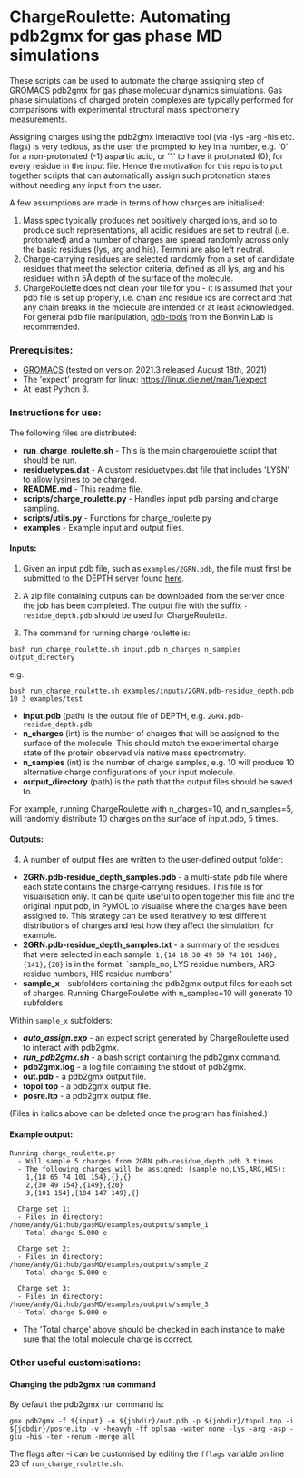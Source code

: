 # ChargeRoulette: Automating pdb2gmx for gas phase MD simulations

These scripts can be used to automate the charge assigning step of GROMACS pdb2gmx for gas phase molecular dynamics simulations. Gas phase simulations of charged protein complexes are typically performed for comparisons with experimental structural mass spectrometry measurements.  

Assigning charges using the pdb2gmx interactive tool (via -lys -arg -his etc. flags) is very tedious, as the user the prompted to key in a number, e.g. '0' for a non-protonated (-1) aspartic acid, or '1' to have it protonated (0), for every residue in the input file. Hence the motivation for this repo is to put together scripts that can automatically assign such protonation states without needing any input from the user. 

A few assumptions are made in terms of how charges are initialised:
1. Mass spec typically produces net positively charged ions, and so to produce such representations, all acidic residues are set to neutral (i.e. protonated) and a number of charges are spread randomly across only the basic residues (lys, arg and his). Termini are also left neutral. 
2. Charge-carrying residues are selected randomly from a set of candidate residues that meet the selection criteria, defined as all lys, arg and his residues within 5Å depth of the surface of the molecule. 
3. ChargeRoulette does not clean your file for you - it is assumed that your pdb file is set up properly, i.e. chain and residue ids are correct and that any chain breaks in the molecule are intended or at least acknowledged. For general pdb file manipulation, [pdb-tools](http://www.bonvinlab.org/pdb-tools/) from the Bonvin Lab is recommended.

### Prerequisites:

- [GROMACS](https://manual.gromacs.org/documentation/) (tested on version 2021.3 released August 18th, 2021)
- The 'expect' program for linux: https://linux.die.net/man/1/expect
- At least Python 3.

### Instructions for use:

The following files are distributed:
- **run_charge_roulette.sh** - This is the main chargeroulette script that should be run.
- **residuetypes.dat** - A custom residuetypes.dat file that includes 'LYSN' to allow lysines to be charged. 
- **README.md** - This readme file.
- **scripts/charge_roulette.py** - Handles input pdb parsing and charge sampling. 
- **scripts/utils.py** - Functions for charge_roulette.py
- **examples** - Example input and output files. 

#### Inputs:
1. Given an input pdb file, such as `examples/2GRN.pdb`, the file must first be submitted to the DEPTH server found [here](http://cospi.iiserpune.ac.in/depth).
2. A zip file containing outputs can be downloaded from the server once the job has been completed. The output file with the suffix `-residue_depth.pdb` should be used for ChargeRoulette.

3. The command for running charge roulette is:

```
bash run_charge_roulette.sh input.pdb n_charges n_samples output_directory 
```
e.g. 
```
bash run_charge_roulette.sh examples/inputs/2GRN.pdb-residue_depth.pdb 10 3 examples/test
```

- **input.pdb** (path) is the output file of DEPTH, e.g. `2GRN.pdb-residue_depth.pdb`
- **n_charges** (int) is the number of charges that will be assigned to the surface of the molecule. This should match the experimental charge state of the protein observed via native mass spectrometry. 
- **n_samples** (int) is the number of charge samples, e.g. 10 will produce 10 alternative charge configurations of your input molecule. 
- **output_directory** (path) is the path that the output files should be saved to. 

For example, running ChargeRoulette with n_charges=10, and n_samples=5, will randomly distribute 10 charges on the surface of input.pdb, 5 times.

#### Outputs:
4. A number of output files are written to the user-defined output folder:

- **2GRN.pdb-residue_depth_samples.pdb** - a multi-state pdb file where each state contains the charge-carrying residues. This file is for visualisation only. It can be quite useful to open together this file and the original input pdb, in PyMOL to visualise where the charges have been assigned to. This strategy can be used iteratively to test different distributions of charges and test how they affect the simulation, for example. 
- **2GRN.pdb-residue_depth_samples.txt** - a summary of the residues that were selected in each sample. `1,{14 18 30 49 59 74 101 146},{141},{20}` is in the format: `sample_no, LYS residue numbers, ARG residue numbers, HIS residue numbers'. 
- **sample_x** - subfolders containing the pdb2gmx output files for each set of charges. Running ChargeRoulette with n_samples=10 will generate 10 subfolders. 

Within `sample_x` subfolders:
- ***auto_assign.exp*** - an expect script generated by ChargeRoulette used to interact with pdb2gmx.
- ***run_pdb2gmx.sh*** - a bash script containing the pdb2gmx command.
- **pdb2gmx.log** - a log file containing the stdout of pdb2gmx. 
- **out.pdb** - a pdb2gmx output file. 
- **topol.top** - a pdb2gmx output file. 
- **posre.itp** - a pdb2gmx output file. 

(Files in italics above can be deleted once the program has finished.)

#### Example output:

```
Running charge_roulette.py
  - Will sample 5 charges from 2GRN.pdb-residue_depth.pdb 3 times.
  - The following charges will be assigned: (sample_no,LYS,ARG,HIS):
    1,{18 65 74 101 154},{},{}
    2,{30 49 154},{149},{20}
    3,{101 154},{104 147 149},{}

  Charge set 1:
  - Files in directory: /home/andy/Github/gasMD/examples/outputs/sample_1
  - Total charge 5.000 e

  Charge set 2:
  - Files in directory: /home/andy/Github/gasMD/examples/outputs/sample_2
  - Total charge 5.000 e

  Charge set 3:
  - Files in directory: /home/andy/Github/gasMD/examples/outputs/sample_3
  - Total charge 5.000 e
```

- The 'Total charge' above should be checked in each instance to make sure that the total molecule charge is correct. 

### Other useful customisations:

#### Changing the pdb2gmx run command
By default the pdb2gmx run command is:
```
gmx pdb2gmx -f ${input} -o ${jobdir}/out.pdb -p ${jobdir}/topol.top -i ${jobdir}/posre.itp -v -heavyh -ff oplsaa -water none -lys -arg -asp -glu -his -ter -renum -merge all
```
The flags after -i can be customised by editing the `fflags` variable on line 23 of `run_charge_roulette.sh`. 



